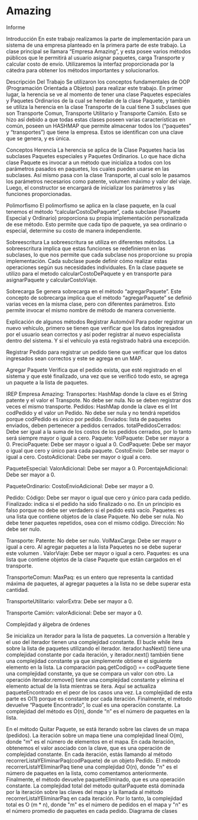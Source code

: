 # Amazing 
  Informe

Introducción
En este trabajo realizamos la parte de implementación para un sistema de una empresa planteado en la primera parte de este trabajo. La clase principal se llamara “Empresa Amazing”, y esta posee varios métodos públicos que le permitirá al usuario asignar paquetes, carga Transporte y calcular costo de envío. Utilizaremos la interfaz proporcionada por la cátedra para obtener los métodos importantes y solucionarlos.

Descripción Del Trabajo
Se utilizaron los conceptos fundamentales de OOP (Programación Orientada a Objetos) para realizar este trabajo. En primer lugar, la herencia se ve al momento de tener una clase Paquetes especiales y Paquetes Ordinarios de la cual se heredan de la clase Paquete, y también se utiliza la herencia en la clase Transporte de la cual tiene 3 subclases que son Transporte Comun, Transporte Utilitario y Transporte Camión. Esto se hizo así debido a que todas estas clases poseen varias características en común, poseen un HASHMAP que permite almacenar todos los (“paquetes” y “transportes”) que tiene la empresa. Estos se identifican con una clave que se genera, y es única.

Conceptos
Herencia 
La herencia se aplica de la Clase Paquetes hacia las subclases Paquetes especiales y Paquetes Ordinarios. Lo que hace dicha clase Paquete es invocar a un método que inicializa a todos con los parámetros pasados en paquetes, los cuales pueden usarse en las subclases.
Así mismo pasa con la clase Transporte, al cual solo le pasamos los parámetros necesarios como patente, volumen máximo y valor del viaje. Luego, el constructor se encargará de inicializar los parámetros y las funciones proporcionadas. 

Polimorfismo 
El polimorfismo se aplica en la clase paquete, en la cual tenemos el método “calcularCostoDePaquete”, cada subclase (Paquete Especial y Ordinario) proporciona su propia implementación personalizada de ese método. Esto permite que cada tipo de paquete, ya sea ordinario o especial, determine su costo de manera independiente.

Sobreescritura
La sobreescritura se utiliza en diferentes métodos. La sobreescritura implica que estas funciones se redefinieron en las subclases, lo que nos permite que cada subclase nos proporcione su propia implementación. Cada subclase puede definir cómo realizar estas operaciones según sus necesidades individuales. En la clase paquete se utilizo para el metodo calcularCostoDePaquete y en transporte para asignarPaquete y calcularCostoViaje.

Sobrecarga
 Se genera sobrecarga en el método “agregarPaquete”. Este concepto de sobrecarga implica que el método “agregarPaquete” se definió varias veces en la misma clase, pero con diferentes parámetros. Esto permite invocar el mismo nombre de método de manera conveniente.  




Explicación de algunos métodos
Registrar Automóvil
Para poder registrar un nuevo vehículo, primero se tienen que verificar que los datos ingresados por el usuario sean correctos y así poder registrar al nuevo especialista dentro del sistema. Y si el vehículo ya está registrado habrá una excepción. 

Registrar Pedido 
para registrar un pedido tiene que verificar que los datos ingresados sean correctos y este se agrega en un MAP.

Agregar Paquete
Verifica que el pedido exista, que esté registrado en el sistema y que esté finalizado, una vez que se verificó todo esto, se agrega un paquete a la lista de paquetes.


IREP 
Empresa Amazing:
Transportes: HashMap donde la clave es el String patente y el valor el Transpote. No debe ser nula. No se deben registrar dos veces el mismo transporte.
Pedidos: HashMap donde la clave es el Int codPedido y el valor un Pedido.  No debe ser nula y no tendrá repetidos porque codPedido es único por pedido.
Enviados: lista de paquetes enviados, deben pertenecer a pedidos cerrados.
totalPedidosCerrados: Debe ser igual a la suma de los costos de los pedidos cerrados, por lo tanto será siempre mayor o igual a cero.
Paquete:
VolPaquete: Debe ser mayor a 0. 
PrecioPaquete: Debe ser mayor o igual a 0.
CodPaquete: Debe ser mayor o igual que cero y único para cada paquete.
CostoEnvio: Debe ser mayor o igual a cero.
CostoAdicional: Debe ser mayor o igual a cero.

PaqueteEspecial:
ValorAdicional: Debe ser mayor a 0.
PorcentajeAdicional: Debe ser mayor a 0.

PaqueteOrdinario:
CostoEnvioAdicional: Debe ser mayor a 0.

Pedido: 
Código:  Debe ser mayor o igual que cero y único para cada pedido.
Finalizado: indica si el pedido ha sido finalizado o no. En un principio es falso porque no debe ser verdadero si el pedido está vacío.
Paquetes: es una lista que contiene objetos de la clase Paquete. No debe ser nula. No debe tener paquetes repetidos, osea con el mismo código.
Dirección: No debe ser nulo.

Transporte:
Patente: No debe ser nulo.
VolMaxCarga: Debe ser mayor o igual a cero. Al agregar paquetes a la lista Paquetes no se debe superar este volumen .
ValorViaje: Debe ser mayor o igual a cero.
Paquetes: es una lista que contiene objetos de la clase Paquete que están cargados en el transporte.

TransporteComun:
MaxPaq: es un entero que representa la cantidad máxima de paquetes, al agregar paquetes a la lista no se debe superar esta cantidad.

TransporteUtilitario:
valorExtra: Debe ser mayor a 0.

Transporte Camión:
valorAdicional: Debe ser mayor a 0.

Complejidad y álgebra de órdenes 

Se inicializa un iterador para la lista de paquetes. La conversión a Iterable y el uso del iterador tienen una complejidad constante.
El bucle while itera sobre la lista de paquetes utilizando el iterador. iterador.hasNext() tiene una complejidad constante por cada iteración, y iterador.next() también tiene una complejidad constante ya que simplemente obtiene el siguiente elemento en la lista.
La comparación paq.getCodigo() == codPaquete tiene una complejidad constante, ya que se compara un valor con otro.
La operación iterador.remove() tiene una complejidad constante y elimina el elemento actual de la lista mientras se itera.
Aquí se actualiza paqueteEncontrado en el peor de los casos una vez. La complejidad de esta parte es O(1) porque es constante por cada iteración.
Finalmente, el método devuelve “Paquete Encontrado”, lo cual es una operación constante. La complejidad del método es O(n), donde “n” es el número de paquetes en la lista.



En el método Quitar Paquete, se está iterando sobre las claves de un mapa (pedidos). La iteración sobre un mapa tiene una complejidad lineal O(m), donde "m" es el número de elementos en el mapa. En cada iteración, obtenemos el valor asociado con la clave, que es una operación de complejidad constante.
En cada iteración, estás llamando al método recorrerListaYEliminarPaq(codPaquete) de un objeto Pedido. El método recorrerListaYEliminarPaq tiene una complejidad O(n), donde "n" es el número de paquetes en la lista, como comentamos anteriormente.
Finalmente, el método devuelve paqueteEliminado, que es una operación constante. La complejidad total del método quitarPaquete está dominada por la iteración sobre las claves del mapa y la llamada al método recorrerListaYEliminarPaq en cada iteración. Por lo tanto, la complejidad total es O (m * n), donde "m" es el número de pedidos en el mapa y "n" es el número promedio de paquetes en cada pedido.
Diagrama de clases


